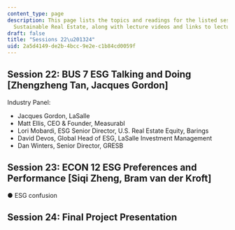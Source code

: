 ```yaml
---
content_type: page
description: This page lists the topics and readings for the listed sessions of 11.350
  Sustainable Real Estate, along with lecture videos and links to lecture slides.
draft: false
title: "Sessions 22\u201324"
uid: 2a5d4149-de2b-4bcc-9e2e-c1b84cd0059f
---
```

## Session 22: BUS 7 ESG Talking and Doing \[Zhengzheng Tan, Jacques Gordon\]  

Industry Panel:    

- Jacques Gordon, LaSalle    
- Matt Ellis, CEO & Founder, Measurabl    
- Lori Mobardi, ESG Senior Director, U.S. Real Estate Equity, Barings    
- David Devos, Global Head of ESG, LaSalle Investment Management    
- Dan Winters, Senior Director, GRESB 

## Session 23: ECON 12 ESG Preferences and Performance \[Siqi Zheng, Bram van der Kroft\]  

● ESG confusion    

## Session 24: Final Project Presentation